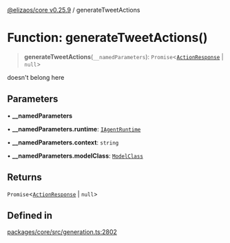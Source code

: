 [@elizaos/core v0.25.9](../index.md) / generateTweetActions

# Function: generateTweetActions()

> **generateTweetActions**(`__namedParameters`): `Promise`\<[`ActionResponse`](../interfaces/ActionResponse.md) \| `null`\>

doesn't belong here

## Parameters

• **\_\_namedParameters**

• **\_\_namedParameters.runtime**: [`IAgentRuntime`](../interfaces/IAgentRuntime.md)

• **\_\_namedParameters.context**: `string`

• **\_\_namedParameters.modelClass**: [`ModelClass`](../enumerations/ModelClass.md)

## Returns

`Promise`\<[`ActionResponse`](../interfaces/ActionResponse.md) \| `null`\>

## Defined in

[packages/core/src/generation.ts:2802](https://github.com/elizaOS/eliza/blob/main/packages/core/src/generation.ts#L2802)
